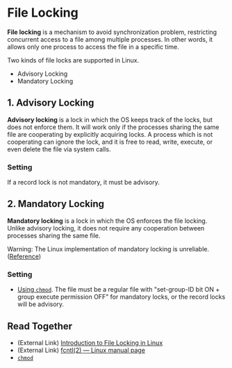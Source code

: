 # File Locking
**File locking** is a mechanism to avoid synchronization problem, restricting concurrent access to a file among multiple processes.
In other words, it allows only one process to access the file in a specific time.

Two kinds of file locks are supported in Linux.

* Advisory Locking
* Mandatory Locking

## 1. Advisory Locking
**Advisory locking** is a lock in which the OS keeps track of the locks, but does not enforce them.
It will work only if the processes sharing the same file are cooperating by explicitly acquiring locks.
A process which is not cooperating can ignore the lock, and it is free to read, write, execute, or even delete the file via system calls.

### Setting
If a record lock is not mandatory, it must be advisory. 

## 2. Mandatory Locking
**Mandatory locking** is a lock in which the OS enforces the file locking. Unlike advisory locking, it does not require any cooperation between processes sharing the same file.

Warning: The Linux implementation of mandatory locking is unreliable. ([Reference](https://man7.org/linux/man-pages/man2/fcntl.2.html))
### Setting
* [Using `chmod`](https://github.com/reruo321/OS-Self-Study/tree/main/_Appendix/Linux/Commands/C/chmod). The file must be a regular file with "set-group-ID bit ON + group execute permission OFF" for mandatory locks, or the record locks will be advisory.

## Read Together
* (External Link) [Introduction to File Locking in Linux](https://www.baeldung.com/linux/file-locking)
* (External Link) [fcntl(2) — Linux manual page](https://man7.org/linux/man-pages/man2/fcntl.2.html)
* [`chmod`](https://github.com/reruo321/OS-Self-Study/tree/main/_Appendix/Linux/Commands/C/chmod)
